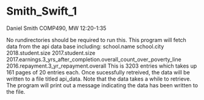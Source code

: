 # Smith_Swift_1

Daniel Smith
COMP490, MW 12:20-1:35

No rundirectories should be required to run this. This program will fetch data from the api data base including: 
    school.name
    school.city
    2018.student.size
    2017.student.size
    2017.earnings.3_yrs_after_completion.overall_count_over_poverty_line
    2016.repayment.3_yr_repayment.overall
This is 3203 entries which takes up 161 pages of 20 entries each. Once sucessfully retreived, the data will be written to a file titled api_data. Note that the data
takes a while to retrieve. The program will print out a message indicating the data has been written to the file.
